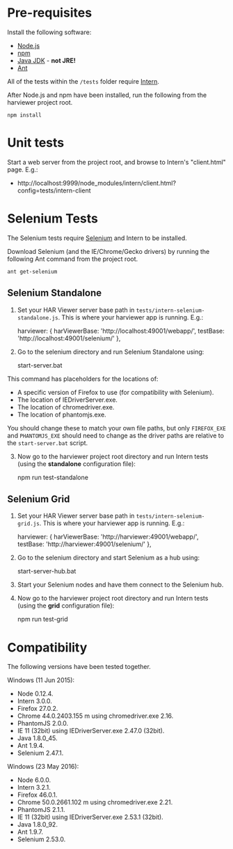 # Pre-requisites

Install the following software:

- [Node.js](https://docs.npmjs.com/getting-started/installing-node)
- [npm](https://docs.npmjs.com/getting-started/installing-node)
- [Java JDK](http://www.oracle.com/technetwork/java/javase/downloads/index.html) - **not JRE!**
- [Ant](http://ant.apache.org/)

All of the tests within the `/tests` folder require [Intern](https://github.com/theintern/intern/).

After Node.js and npm have been installed, run the following from the harviewer project root.

    npm install


# Unit tests

Start a web server from the project root, and browse to Intern's "client.html" page. E.g.:

- http://localhost:9999/node_modules/intern/client.html?config=tests/intern-client


# Selenium Tests

The Selenium tests require [Selenium](http://www.seleniumhq.org/download/) and Intern to be installed.

Download Selenium (and the IE/Chrome/Gecko drivers) by running the following Ant command from the project root.

    ant get-selenium


## Selenium Standalone

1) Set your HAR Viewer server base path in `tests/intern-selenium-standalone.js`.  This is where your harviewer app is running.  E.g.:

    harviewer: {
      harViewerBase: 'http://localhost:49001/webapp/',
      testBase: 'http://localhost:49001/selenium/'
    },

2) Go to the selenium directory and run Selenium Standalone using:

    start-server.bat

This command has placeholders for the locations of:

- A specific version of Firefox to use (for compatibility with Selenium).
- The location of IEDriverServer.exe.
- The location of chromedriver.exe.
- The location of phantomjs.exe.

You should change these to match your own file paths, but only `FIREFOX_EXE` and `PHANTOMJS_EXE` should need to change as the driver paths are relative to the `start-server.bat` script.

3) Now go to the harviewer project root directory and run Intern tests (using the **standalone** configuration file):

    npm run test-standalone


## Selenium Grid

1) Set your HAR Viewer server base path in `tests/intern-selenium-grid.js`.  This is where your harviewer app is running.  E.g.:

    harviewer: {
      harViewerBase: 'http://harviewer:49001/webapp/',
      testBase: 'http://harviewer:49001/selenium/'
    },

2) Go to the selenium directory and start Selenium as a hub using:

    start-server-hub.bat

3) Start your Selenium nodes and have them connect to the Selenium hub.

4) Now go to the harviewer project root directory and run Intern tests (using the **grid** configuration file):

    npm run test-grid


# Compatibility

The following versions have been tested together.

Windows (11 Jun 2015):

- Node 0.12.4.
- Intern 3.0.0.
- Firefox 27.0.2.
- Chrome 44.0.2403.155 m using chromedriver.exe 2.16.
- PhantomJS 2.0.0.
- IE 11 (32bit) using IEDriverServer.exe 2.47.0 (32bit).
- Java 1.8.0_45.
- Ant 1.9.4.
- Selenium 2.47.1.

Windows (23 May 2016):

- Node 6.0.0.
- Intern 3.2.1.
- Firefox 46.0.1.
- Chrome 50.0.2661.102 m using chromedriver.exe 2.21.
- PhantomJS 2.1.1.
- IE 11 (32bit) using IEDriverServer.exe 2.53.1 (32bit).
- Java 1.8.0_92.
- Ant 1.9.7.
- Selenium 2.53.0.
